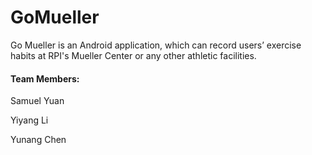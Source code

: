 # GoMueller

Go Mueller is an Android application, which can record users’ exercise habits at RPI's Mueller Center or any other athletic facilities.

#### Team Members:

Samuel Yuan

Yiyang Li 
 
Yunang Chen 
